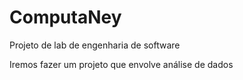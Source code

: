 # ComputaNey
Projeto de lab de engenharia de software


Iremos fazer um projeto que envolve análise de dados
